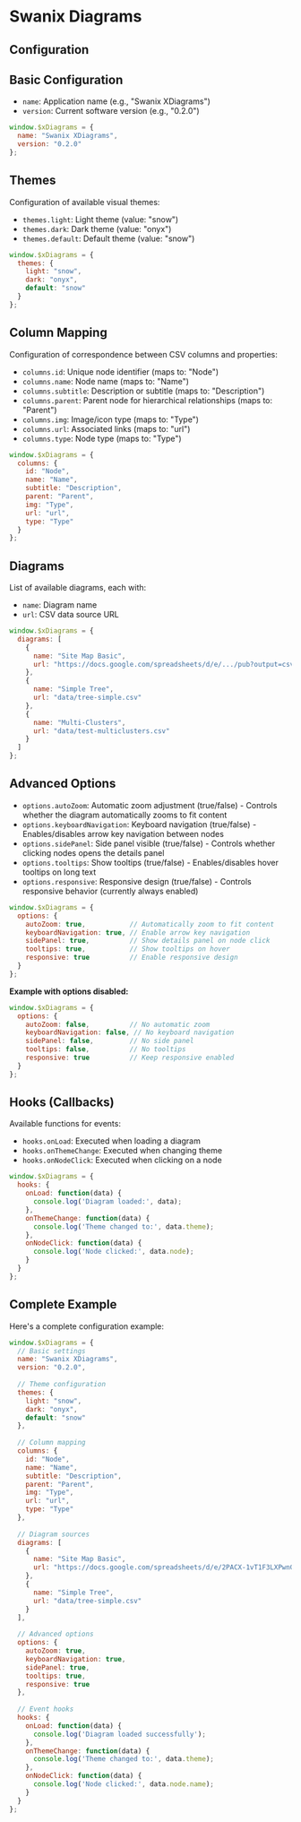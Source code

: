 # Swanix Diagrams 
## Configuration

## Basic Configuration
- `name`: Application name (e.g., "Swanix XDiagrams")
- `version`: Current software version (e.g., "0.2.0")

```javascript
window.$xDiagrams = {
  name: "Swanix XDiagrams",
  version: "0.2.0"
};
```

## Themes
Configuration of available visual themes:
- `themes.light`: Light theme (value: "snow")
- `themes.dark`: Dark theme (value: "onyx")
- `themes.default`: Default theme (value: "snow")

```javascript
window.$xDiagrams = {
  themes: {
    light: "snow",
    dark: "onyx",
    default: "snow"
  }
};
```

## Column Mapping
Configuration of correspondence between CSV columns and properties:
- `columns.id`: Unique node identifier (maps to: "Node")
- `columns.name`: Node name (maps to: "Name")
- `columns.subtitle`: Description or subtitle (maps to: "Description")
- `columns.parent`: Parent node for hierarchical relationships (maps to: "Parent")
- `columns.img`: Image/icon type (maps to: "Type")
- `columns.url`: Associated links (maps to: "url")
- `columns.type`: Node type (maps to: "Type")

```javascript
window.$xDiagrams = {
  columns: {
    id: "Node",
    name: "Name",
    subtitle: "Description",
    parent: "Parent",
    img: "Type",
    url: "url",
    type: "Type"
  }
};
```

## Diagrams
List of available diagrams, each with:
- `name`: Diagram name
- `url`: CSV data source URL

```javascript
window.$xDiagrams = {
  diagrams: [
    {
      name: "Site Map Basic",
      url: "https://docs.google.com/spreadsheets/d/e/.../pub?output=csv"
    },
    {
      name: "Simple Tree",
      url: "data/tree-simple.csv"
    },
    {
      name: "Multi-Clusters",
      url: "data/test-multiclusters.csv"
    }
  ]
};
```

## Advanced Options
- `options.autoZoom`: Automatic zoom adjustment (true/false) - Controls whether the diagram automatically zooms to fit content
- `options.keyboardNavigation`: Keyboard navigation (true/false) - Enables/disables arrow key navigation between nodes
- `options.sidePanel`: Side panel visible (true/false) - Controls whether clicking nodes opens the details panel
- `options.tooltips`: Show tooltips (true/false) - Enables/disables hover tooltips on long text
- `options.responsive`: Responsive design (true/false) - Controls responsive behavior (currently always enabled)

```javascript
window.$xDiagrams = {
  options: {
    autoZoom: true,           // Automatically zoom to fit content
    keyboardNavigation: true, // Enable arrow key navigation
    sidePanel: true,          // Show details panel on node click
    tooltips: true,           // Show tooltips on hover
    responsive: true          // Enable responsive design
  }
};
```

**Example with options disabled:**
```javascript
window.$xDiagrams = {
  options: {
    autoZoom: false,          // No automatic zoom
    keyboardNavigation: false, // No keyboard navigation
    sidePanel: false,         // No side panel
    tooltips: false,          // No tooltips
    responsive: true          // Keep responsive enabled
  }
};
```

## Hooks (Callbacks)
Available functions for events:
- `hooks.onLoad`: Executed when loading a diagram
- `hooks.onThemeChange`: Executed when changing theme
- `hooks.onNodeClick`: Executed when clicking on a node

```javascript
window.$xDiagrams = {
  hooks: {
    onLoad: function(data) {
      console.log('Diagram loaded:', data);
    },
    onThemeChange: function(data) {
      console.log('Theme changed to:', data.theme);
    },
    onNodeClick: function(data) {
      console.log('Node clicked:', data.node);
    }
  }
};
```

## Complete Example
Here's a complete configuration example:

```javascript
window.$xDiagrams = {
  // Basic settings
  name: "Swanix XDiagrams",
  version: "0.2.0",
  
  // Theme configuration
  themes: {
    light: "snow",
    dark: "onyx",
    default: "snow"
  },
  
  // Column mapping
  columns: {
    id: "Node",
    name: "Name", 
    subtitle: "Description",
    parent: "Parent",
    img: "Type",
    url: "url",
    type: "Type"
  },
  
  // Diagram sources
  diagrams: [
    {
      name: "Site Map Basic",
      url: "https://docs.google.com/spreadsheets/d/e/2PACX-1vT1F3LXPwnGlnF_uOlhoR-5kK1DrWLwlCAKH8Ag6hPrNLzwqWYWU8ofE19xSv4cH1-Cq7ZYm7lPys7V/pub?output=csv"
    },
    {
      name: "Simple Tree",
      url: "data/tree-simple.csv"
    }
  ],
  
  // Advanced options
  options: {
    autoZoom: true,
    keyboardNavigation: true,
    sidePanel: true,
    tooltips: true,
    responsive: true
  },
  
  // Event hooks
  hooks: {
    onLoad: function(data) {
      console.log('Diagram loaded successfully');
    },
    onThemeChange: function(data) {
      console.log('Theme changed to:', data.theme);
    },
    onNodeClick: function(data) {
      console.log('Node clicked:', data.node.name);
    }
  }
};
```
